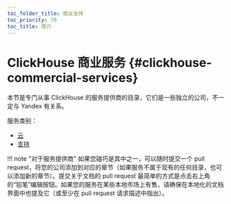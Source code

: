 ```yaml
---
toc_folder_title: 商业支持 
toc_priority: 70
toc_title: 简介
---
```


# ClickHouse 商业服务 {#clickhouse-commercial-services}

本节是专门从事 ClickHouse 的服务提供商的目录，它们是一些独立的公司，不一定与 Yandex 有关系。

服务类别：

-	[云](../commercial/cloud.md)
-	[支持](../commercial/support.md)

!!! note "对于服务提供商"
如果您碰巧是其中之一，可以随时提交一个 pull request，将您的公司添加到对应的章节（如果服务不属于现有的任何目录，也可以添加新的章节）。提交关于文档的 pull request 最简单的方式是点击右上角的“铅笔”编辑按钮。如果您的服务在某些本地市场上有售，请确保在本地化的文档界面中也提及它（或至少在 pull request 请求描述中指出）。
